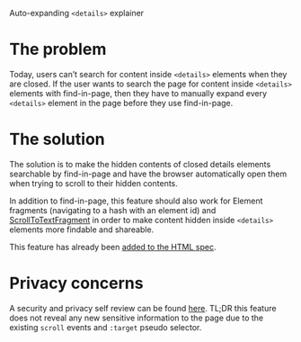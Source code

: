 Auto-expanding `<details>` explainer

# The problem

Today, users can’t search for content inside `<details>` elements when they are closed. If the user wants to search the page for content inside `<details>` elements with find-in-page, then they have to manually expand every `<details>` element in the page before they use find-in-page.

# The solution

The solution is to make the hidden contents of closed details elements searchable by find-in-page and have the browser automatically open them when trying to scroll to their hidden contents.

In addition to find-in-page, this feature should also work for Element fragments (navigating to a hash with an element id) and [ScrollToTextFragment](https://github.com/WICG/scroll-to-text-fragment/issues/173) in order to make content hidden inside `<details>` elements more findable and shareable.

This feature has already been [added to the HTML spec](https://github.com/whatwg/html/pull/6466).

# Privacy concerns

A security and privacy self review can be found [here](/privacy-assessments/auto-expanding-details-privacy.md). TL;DR this feature does not reveal any new sensitive information to the page due to the existing `scroll` events and `:target` pseudo selector.
